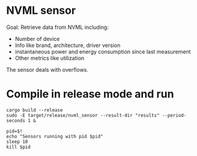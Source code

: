 # NVML sensor

Goal: Retrieve data from NVML including:
- Number of device
- Info like brand, architecture, driver version
- instantaneous power and energy consumption since last measurement
- Other metrics like utilization

The sensor deals with overflows. 

# Compile in release mode and run

```
cargo build --release
sudo -E target/release/nvml_sensor --result-dir "results" --period-seconds 1 &

pid=$!
echo "Sensors running with pid $pid"
sleep 10
kill $pid
```
